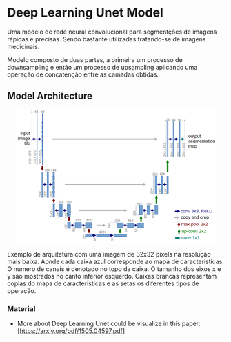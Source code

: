 # Deep Learning Unet Model
  Uma modelo de rede neural convolucional para segmentções de imagens rápidas e precisas. Sendo bastante 
  utilizadas tratando-se de imagens medicinais. 
  
  Modelo composto de duas partes, a primeira um processo de downsampling e então um processo de upsampling 
  aplicando uma operação de concatenção entre as camadas obtidas.

## Model Architecture
<p align="center">
   <img src="u-net-architecture.png" />
</p>

  Exemplo de arquitetura com uma imagem de 32x32 pixels na resolução mais baixa. Aonde cada caixa azul 
  corresponde ao mapa de caracteristicas. O numero de canais é denotado no topo da caixa. O tamanho dos
  eixos x e y são mostrados no canto inferior esquerdo. Caixas brancas representam copias do mapa de
  caracteristicas e as setas os diferentes tipos de operação.

### Material
- More about Deep Learning Unet could be visualize in this paper: [https://arxiv.org/pdf/1505.04597.pdf]
